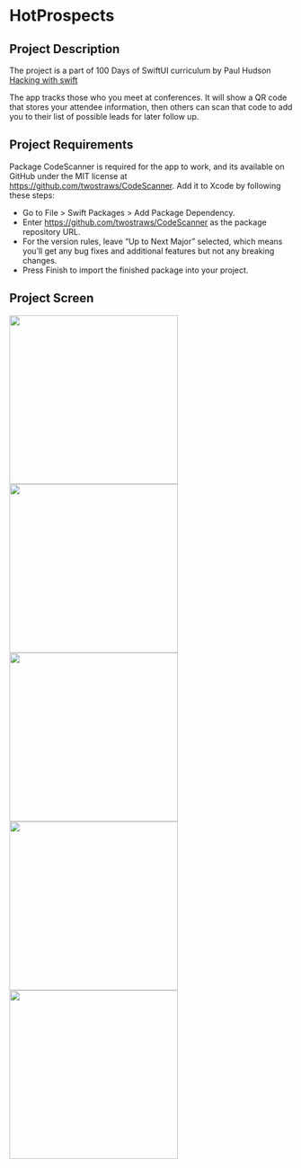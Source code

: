 # HotProspects

## Project Description

The project is a part of 100 Days of SwiftUI curriculum by Paul Hudson [Hacking with swift](https://www.hackingwithswift.com/100/swiftui)

The app tracks those who you meet at conferences. It will show a QR code that stores your attendee information, then others can scan that code to add you to their list of possible leads for later follow up.

## Project Requirements

Package CodeScanner is required for the app to work, and its available on GitHub under the MIT license at https://github.com/twostraws/CodeScanner. Add it to Xcode by following these steps:

- Go to File > Swift Packages > Add Package Dependency.
- Enter https://github.com/twostraws/CodeScanner as the package repository URL.
- For the version rules, leave “Up to Next Major” selected, which means you’ll get any bug fixes and additional features but not any breaking changes.
- Press Finish to import the finished package into your project.

## Project Screen

<img src="images/HotProspects1.png" width="300"> <img src="images/HotProspects2.png" width="300"> <img src="images/HotProspects3.png" width="300"> <img src="images/HotProspects4.png" width="300"> <img src="images/HotProspects5.png" width="300">
